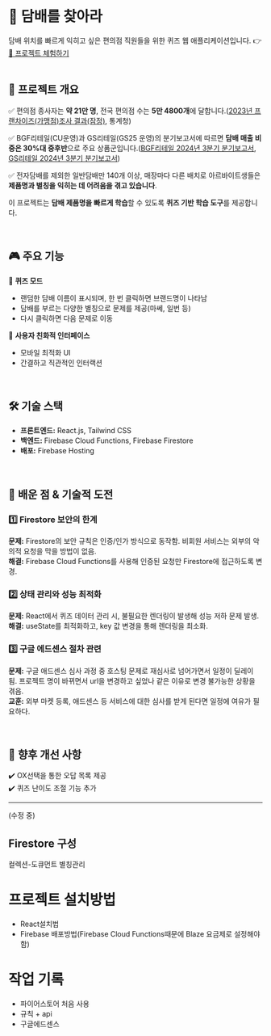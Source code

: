 # 🏪 담배를 찾아라

담배 위치를 빠르게 익히고 싶은 편의점 직원들을 위한 퀴즈 웹 애플리케이션입니다.
👉 [🔗 프로젝트 체험하기](https://cigarette-quiz-dc8e1.web.app/)
</br>
</br>

## 📌 프로젝트 개요

✅ 편의점 종사자는 **약 21만 명**, 전국 편의점 수는 **5만 4800개**에 달합니다.([2023년 프랜차이즈(가맹점)조사 결과(잠정)](https://kostat.go.kr/board.es?mid=a10301010000&bid=240&list_no=434465&act=view&mainXml=Y), 통계청)

✅ BGF리테일(CU운영)과 GS리테일(GS25 운영)의 분기보고서에 따르면 **담배 매출 비중은 30%대 중후반**으로 주요 상품군입니다.([BGF리테일 2024년 3분기 분기보고서](https://kind.krx.co.kr/common/disclsviewer.do?method=search&acptno=20241114002645&docno=&viewerhost=&viewerport=), [GS리테일 2024년 3분기 분기보고서](https://kind.krx.co.kr/common/disclsviewer.do?method=search&acptno=20241114002645&docno=&viewerhost=&viewerport=))

✅ 전자담배를 제외한 일반담배만 140개 이상, 매장마다 다른 배치로 아르바이트생들은 **제품명과 별칭을 익히는 데 어려움을 겪고 있습니다**.


이 프로젝트는 **담배 제품명을 빠르게 학습**할 수 있도록 **퀴즈 기반 학습 도구**를 제공합니다.

</br>


## 🎮 주요 기능

🔹 **퀴즈 모드**

  - 랜덤한 담배 이름이 표시되며, 한 번 클릭하면 브랜드명이 나타남
  - 담배를 부르는 다양한 별칭으로 문제를 제공(마쎄, 일번 등)
  - 다시 클릭하면 다음 문제로 이동

🔹 **사용자 친화적 인터페이스**
  - 모바일 최적화 UI
  - 간결하고 직관적인 인터랙션
</br>



## 🛠 기술 스택

- **프론트엔드:** React.js, Tailwind CSS
- **백엔드:** Firebase Cloud Functions, Firebase Firestore
- **배포:** Firebase Hosting

</br>

## 🎯 배운 점 & 기술적 도전

### 1️⃣ Firestore 보안의 한계

**문제:** Firestore의 보안 규칙은 인증/인가 방식으로 동작함. 비회원 서비스는 외부의 악의적 요청을 막을 방법이 없음.  
**해결:** Firebase Cloud Functions를 사용해 인증된 요청만 Firestore에 접근하도록 변경.  

### 2️⃣ 상태 관리와 성능 최적화

**문제:** React에서 퀴즈 데이터 관리 시, 불필요한 렌더링이 발생해 성능 저하 문제 발생.    
**해결:** useState를 최적화하고, key 값 변경을 통해 렌더링을 최소화.    

### 3️⃣ 구글 에드센스 절차 관련

**문제:** 구글 애드센스 심사 과정 중 호스팅 문제로 재심사로 넘어가면서 일정이 딜레이 됨. 프로젝트 명이 바뀌면서 url을 변경하고 싶었나 같은 이유로 변경 불가능한 상황을 겪음.  
**교훈:** 외부 마켓 등록, 애드센스 등 서비스에 대한 심사를 받게 된다면 일정에 여유가 필요하다.  



</br>

## 📜 향후 개선 사항

✔️ OX선택을 통한 오답 목록 제공  
✔️ 퀴즈 난이도 조절 기능 추가  

---
(수정 중)

## Firestore 구성

컬렉션-도큐먼트
별칭관리

# 프로젝트 설치방법

- React설치법
- Firebase 배포방법(Firebase Cloud Functions때문에 Blaze 요금제로 설정해야함)

# 작업 기록

- 파이어스토어 처음 사용
- 규칙 + api
- 구글에드센스
